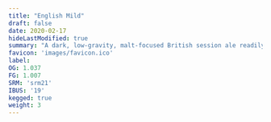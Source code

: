 ```yaml
---
title: "English Mild"
draft: false
date: 2020-02-17
hideLastModified: true
summary: "A dark, low-gravity, malt-focused British session ale readily suited to drinking in quantity. Refreshing, yet flavorful, with a wide range of dark malt or dark sugar expression."
favicon: 'images/favicon.ico'
label:
OG: 1.037
FG: 1.007
SRM: 'srm21'
IBUS: '19'
kegged: true
weight: 3
---
```

